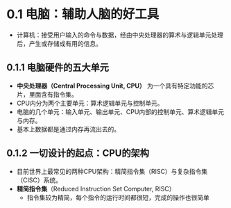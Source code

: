 # 0.1 电脑：辅助人脑的好工具
* 计算机：接受用户输入的命令与数据，经由中央处理器的算术与逻辑单元处理后，产生或存储成有用的信息。

## 0.1.1 电脑硬件的五大单元
* **中央处理器（Central Processing Unit, CPU）** 为一个具有特定功能的芯片，里面含有指令集。
* CPU内分为两个主要单元：算术逻辑单元与控制单元。
* 电脑的几个单元：输入单元、输出单元、CPU内部的控制单元、算术逻辑单元与内存。
* 基本上数据都是通过内存再流出去的。

## 0.1.2 一切设计的起点：CPU的架构
* 目前世界上最常见的两种CPU架构：精简指令集（RISC）与复杂指令集（CISC）系统。
* **精简指令集**（Reduced Instruction Set Computer, RISC）
  * 指令集较为精简，每个指令的运行时间都很短，完成的操作也很简单
